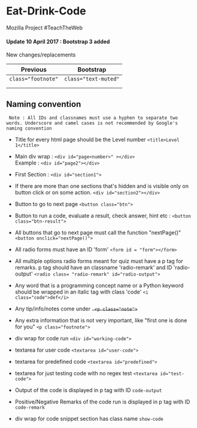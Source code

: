 # Eat-Drink-Code
Mozilla Project #TeachTheWeb

#### Update 10 April 2017 : Bootstrap 3 added
New changes/replacements 

| **Previous**  |  **Bootstrap**   |
|---|---|
|```class="footnote"```   | ```class="text-muted"```  |
|   |   |
|   |   |


## Naming convention
``` Note : All IDs and classnames must use a hyphen to separate two words. Underscore and camel cases is not recommended by Google's naming convention```

- Title for every html page should be the Level number ```<title>Level 1</title>```

- Main div wrap : ```<div id="page<number>" ></div>```<br>
Example : ```<div id="page2"></div>```

- First Section : ```<div id="section1">```

- If there are more than one sections that's hidden and is visible only on button click or on some action. ```<div id="section2"></div>```

- Button to go to next page ```<button class="btn">```

- Button to run a code, evaluate a result, check answer, hint etc : ```<button class="btn-result">```

- All buttons that go to next page must call the function "nextPage()" ```<button onclick="nextPage()">```

- All radio forms must have an ID 'form' ```<form id = "form"></form>```

- All multiple options radio forms meant for quiz must have a p tag for remarks. p tag should have an classname 'radio-remark' and ID 'radio-output' 
```<radio class= "radio-remark" id="radio-output">```

- Any word that is a programming concept name or a Python keyword should be wrapped in an italic tag with class 'code'
```<i class="code">def</i>```

- Any tip/info/notes come under <del>``` <p class="note">```

- Any extra information that is not very important, like "first one is done for you" ```<p class="footnote">```

- div wrap for code run ```<div id="working-code">```

- textarea for user code ```<textarea id="user-code">```

- textarea for predefined code ```<textarea id="predefined">```

- textarea for just testing code with no regex test ```<textarea id="test-code">```

- Output of the code is displayed in p tag with ID ```code-output```

- Positive/Negative Remarks of the code run is displayed in p tag with ID ```code-remark``` 

- div wrap for code snippet section has class name ```show-code```

